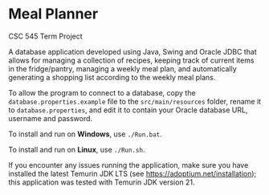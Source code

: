 # Meal Planner
CSC 545 Term Project

A database application developed using Java, Swing and Oracle JDBC that allows for managing a collection of recipes, keeping track of current items in the fridge/pantry, managing a weekly meal plan, and automatically generating a shopping list according to the weekly meal plans.

To allow the program to connect to a database, copy the `database.properties.example` file to the `src/main/resources`
folder, rename it to `database.properties`, and edit it to contain your Oracle database URL, username and password.

To install and run on **Windows**, use `./Run.bat`.

To install and run on **Linux**, use `./Run.sh`.

If you encounter any issues running the application, make sure you have installed the latest Temurin JDK LTS (see https://adoptium.net/installation); this application was tested with Temurin JDK version 21.
